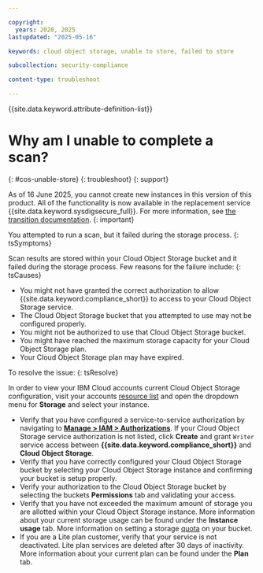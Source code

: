 ```yaml
---

copyright:
  years: 2020, 2025
lastupdated: "2025-05-16"

keywords: cloud object storage, unable to store, failed to store

subcollection: security-compliance

content-type: troubleshoot

---
```


{{site.data.keyword.attribute-definition-list}}

# Why am I unable to complete a scan?
{: #cos-unable-store}
{: troubleshoot} 
{: support}


As of 16 June 2025, you cannot create new instances in this version of this product. All of the functionality is now available in the replacement service {{site.data.keyword.sysdigsecure_full}}. For more information, see [the transition documentation](/docs/security-compliance?topic=security-compliance-scc-transition). 
{: important}


You attempted to run a scan, but it failed during the storage process.
{: tsSymptoms}

Scan results are stored within your Cloud Object Storage bucket and it failed during the storage process. Few reasons for the failure include:
{: tsCauses}

* You might not have granted the correct authorization to allow {{site.data.keyword.compliance_short}} to access to your Cloud Object Storage service.
* The Cloud Object Storage bucket that you attempted to use may not be configured properly.
* You might not be authorized to use that Cloud Object Storage bucket.
* You might have reached the maximum storage capacity for your Cloud Object Storage plan.
* Your Cloud Object Storage plan may have expired.

To resolve the issue:
{: tsResolve}

In order to view your IBM Cloud accounts current Cloud Object Storage configuration, visit your accounts [resource list](https://cloud.ibm.com/resources) and open the dropdown menu for **Storage** and select your instance.

* Verify that you have configured a service-to-service authorization by navigating to **[Manage > IAM > Authorizations](https://cloud.ibm.com/iam/authorizations)**. If your Cloud Object Storage service authorization is not listed, click **Create** and grant `Writer` service access between **{{site.data.keyword.compliance_short}}** and **Cloud Object Storage**.
* Verify that you have correctly configured your Cloud Object Storage bucket by selecting your Cloud Object Storage instance and confirming your bucket is setup properly.
* Verify your authorization to the Cloud Object Storage bucket by selecting the buckets **Permissions** tab and validating your access.
* Verify that you have not exceeded the maximum amount of storage you are allotted within your Cloud Object Storage instance. More information about your current storage usage can be found under the **Instance usage** tab. More information on setting a storage [quota](https://cloud.ibm.com/docs/cloud-object-storage?topic=cloud-object-storage-quota) on your bucket.
* If you are a Lite plan customer, verify that your service is not deactivated. Lite plan services are deleted after 30 days of inactivity. More information about your current plan can be found under the **Plan** tab.
